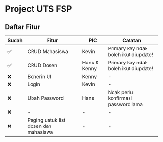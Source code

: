 # Project UTS FSP

## Daftar Fitur
|Sudah|Fitur|PIC|Catatan|
|-|-|-|-|
|✅|CRUD Mahasiswa|Kevin|Primary key ndak boleh ikut diupdate!
|✅|CRUD Dosen|Hans & Kenny|Primary key ndak boleh ikut diupdate!
|❌|Benerin UI|Kenny|-
|❌|Login|Kevin|-
|❌|Ubah Password|Hans|Ndak perlu konfirmasi password lama
|❌|-|-|-
|❌|Paging untuk list dosen dan mahasiswa|-|-
